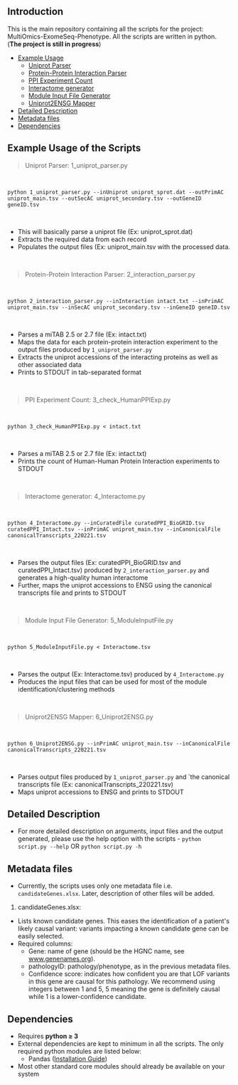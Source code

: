 ## Introduction

This is the main repository containing all the scripts for the project: MultiOmics-ExomeSeq-Phenotype. All the scripts are written in python. (**The project is still in progress**)
</br>
- [Example Usage](#Example-Usage-of-the-Scripts)
   - [Uniprot Parser](#Uniprot-Parser)
   - [Protein-Protein Interaction Parser](#Protein-Protein-Interaction-Parser)
   - [PPI Experiment Count](#PPI-Experiment-Count) 
   - [Interactome generator](#Interactome-generator)
   - [Module Input File Generator](#Module-Input-File-Generator)
   - [Uniprot2ENSG Mapper](#Uniprot2ENSG-Mapper)
- [Detailed Description](#Detailed-Description)
- [Metadata files](#Metadata-files)
- [Dependencies](#Dependencies)

## Example Usage of the Scripts

> Uniprot Parser: 1_uniprot_parser.py

</br>

```console
python 1_uniprot_parser.py --inUniprot uniprot_sprot.dat --outPrimAC uniprot_main.tsv --outSecAC uniprot_secondary.tsv --outGeneID geneID.tsv
```    
</br>

- This will basically parse a uniprot file (Ex: uniprot_sprot.dat)
- Extracts the required data from each record 
- Populates the output files (Ex: uniprot_main.tsv with the processed data.

</br>

> Protein-Protein Interaction Parser: 2_interaction_parser.py

</br>

```console
python 2_interaction_parser.py --inInteraction intact.txt --inPrimAC uniprot_main.tsv --inSecAC uniprot_secondary.tsv --inGeneID geneID.tsv
```  
</br>

- Parses a miTAB 2.5 or 2.7 file (Ex: intact.txt)
- Maps the data for each protein-protein interaction experiment to the output files produced by `1_uniprot_parser.py`
- Extracts the uniprot accessions of the interacting proteins as well as other associated data
- Prints to STDOUT in tab-separated format

</br>

> PPI Experiment Count: 3_check_HumanPPIExp.py

</br>

```console
python 3_check_HumanPPIExp.py < intact.txt
```                      

</br>

- Parses a miTAB 2.5 or 2.7 file (Ex: intact.txt)
- Prints the count of Human-Human Protein Interaction experiments to STDOUT 

</br>

> Interactome generator: 4_Interactome.py

</br>

```console
python 4_Interactome.py --inCuratedFile curatedPPI_BioGRID.tsv curatedPPI_Intact.tsv --inPrimAC uniprot_main.tsv --inCanonicalFile canonicalTranscripts_220221.tsv
```                      

</br>

- Parses the output files (Ex: curatedPPI_BioGRID.tsv and curatedPPI_Intact.tsv) produced by `2_interaction_parser.py` and generates a high-quality human interactome
- Further, maps the uniprot accessions to ENSG using the canonical transcripts file and prints to STDOUT

</br>

> Module Input File Generator: 5_ModuleInputFile.py

</br>

```console
python 5_ModuleInputFile.py < Interactome.tsv
```                      

</br>

- Parses the output (Ex: Interactome.tsv) produced by `4_Interactome.py` 
- Produces the input files that can be used for most of the module identification/clustering methods

</br>

> Uniprot2ENSG Mapper: 6_Uniprot2ENSG.py

</br>

```console
python 6_Uniprot2ENSG.py --inPrimAC uniprot_main.tsv --inCanonicalFile canonicalTranscripts_220221.tsv
```                      

</br>

- Parses output files produced by `1_uniprot_parser.py` and `the canonical transcripts file (Ex: canonicalTranscripts_220221.tsv)
- Maps uniprot accessions to ENSG and prints to STDOUT


## Detailed Description

- For more detailed description on arguments, input files and the output generated, please use the help option with the scripts - `python script.py --help` OR `python script.py -h`


## Metadata files

- Currently, the scripts uses only one metadata file i.e. `candidateGenes.xlsx`. Later, description of other files will be added.

1. candidateGenes.xlsx: </br>
  * Lists known candidate genes. This eases the identification of a patient's likely causal variant: variants impacting a known candidate gene can be easily selected.  
  * Required columns: </br>
    - Gene: name of gene (should be the HGNC name, see www.genenames.org).
    - pathologyID: pathology/phenotype, as in the previous metadata files.
    - Confidence score: indicates how confident you are that LOF variants in this gene are causal for this pathology. We recommend using integers between 1 and 5, 5 meaning the gene is definitely causal while 1 is a lower-confidence candidate.


## Dependencies

* Requires **python ≥ 3**
* External dependencies are kept to minimum in all the scripts. The only required python modules are listed below: </br>
  - Pandas ([Installation Guide](https://pandas.pydata.org/docs/getting_started/install.html))
* Most other standard core modules should already be available on your system
</br>
